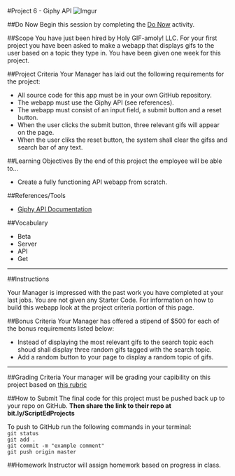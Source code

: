 #Project 6 - Giphy API
![Imgur](http://i.imgur.com/MVvBjhT.png)

##Do Now 
Begin this session by completing the [Do Now](doNow.md) activity.

##Scope
You have just been hired by Holy GIF-amoly! LLC. For your first project you have been asked to make a webapp that displays gifs to the user based on a topic they type in. You have been given one week for this project.

##Project Criteria
Your Manager has laid out the following requirements for the project: 

* All source code for this app must be in your own GitHub repository.
* The webapp must use the Giphy API (see references).
* The webapp must consist of an input field, a submit button and a reset button.
* When the user clicks the submit button, three relevant gifs will appear on the page.
* When the user cliks the reset button, the system shall clear the gifss and search bar of any text.


##Learning Objectives
By the end of this project the employee will be able to...

* Create a fully functioning API webapp from scratch.


##References/Tools
* [Giphy API Documentation](https://github.com/Giphy/GiphyAPI)

 
##Vocabulary

* Beta
* Server
* API
* Get

***
##Instructions

Your Manager is impressed with the past work you have completed at your last jobs. You are not given any Starter Code. For information on how to build this webapp look at the project criteria portion of this page.

##Bonus Criteria 
Your Manager has offered a stipend of $500 for each of the bonus requirements listed below:  

* Instead of displaying the most relevant gifs to the search topic each shoud shall display three random gifs tagged with the search topic.
* Add a random button to your page to display a random topic of gifs. 

***

##Grading Criteria
Your manager will be grading your capibility on this project based on [this rubric](assessment.md)

##How to Submit
The final code for this project must be pushed back up to your repo on GitHub. **Then share the link to their repo at bit.ly/ScriptEdProjects**

To push to GitHub run the following commands in your terminal:  
`git status`  
`git add .`  
`git commit -m "example comment"`  
`git push origin master`

##Homework
Instructor will assign homework based on progress in class.



